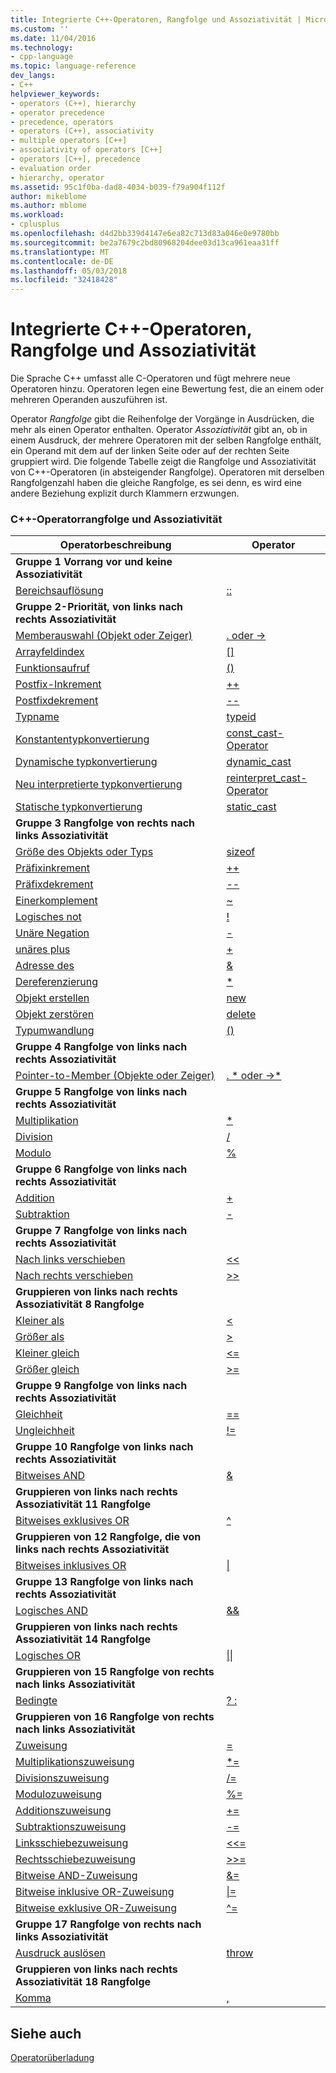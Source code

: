 ```yaml
---
title: Integrierte C++-Operatoren, Rangfolge und Assoziativität | Microsoft Docs
ms.custom: ''
ms.date: 11/04/2016
ms.technology:
- cpp-language
ms.topic: language-reference
dev_langs:
- C++
helpviewer_keywords:
- operators (C++), hierarchy
- operator precedence
- precedence, operators
- operators (C++), associativity
- multiple operators [C++]
- associativity of operators [C++]
- operators [C++], precedence
- evaluation order
- hierarchy, operator
ms.assetid: 95c1f0ba-dad8-4034-b039-f79a904f112f
author: mikeblome
ms.author: mblome
ms.workload:
- cplusplus
ms.openlocfilehash: d4d2bb339d4147e6ea82c713d83a046e0e9780bb
ms.sourcegitcommit: be2a7679c2bd80968204dee03d13ca961eaa31ff
ms.translationtype: MT
ms.contentlocale: de-DE
ms.lasthandoff: 05/03/2018
ms.locfileid: "32418428"
---
```

# <a name="c-built-in-operators-precedence-and-associativity"></a>Integrierte C++-Operatoren, Rangfolge und Assoziativität

Die Sprache C++ umfasst alle C-Operatoren und fügt mehrere neue Operatoren hinzu. Operatoren legen eine Bewertung fest, die an einem oder mehreren Operanden auszuführen ist.

Operator *Rangfolge* gibt die Reihenfolge der Vorgänge in Ausdrücken, die mehr als einen Operator enthalten. Operator *Assoziativität* gibt an, ob in einem Ausdruck, der mehrere Operatoren mit der selben Rangfolge enthält, ein Operand mit dem auf der linken Seite oder auf der rechten Seite gruppiert wird. Die folgende Tabelle zeigt die Rangfolge und Assoziativität von C++-Operatoren (in absteigender Rangfolge). Operatoren mit derselben Rangfolgenzahl haben die gleiche Rangfolge, es sei denn, es wird eine andere Beziehung explizit durch Klammern erzwungen.

### <a name="c-operator-precedence-and-associativity"></a>C++-Operatorrangfolge und Assoziativität

|Operatorbeschreibung|Operator|
|--------------------------|--------------|
|**Gruppe 1 Vorrang vor und keine Assoziativität**|
|[Bereichsauflösung](../cpp/scope-resolution-operator.md)|[::](../cpp/scope-resolution-operator.md)|
|**Gruppe 2-Priorität, von links nach rechts Assoziativität**|
|[Memberauswahl (Objekt oder Zeiger)](../cpp/member-access-operators-dot-and.md)|[. oder ->](../cpp/member-access-operators-dot-and.md)|
|[Arrayfeldindex](../cpp/subscript-operator.md)|[&#91;&#93;](../cpp/subscript-operator.md)|
|[Funktionsaufruf](../cpp/function-call-operator-parens.md)|[()](../cpp/function-call-operator-parens.md)|
|[Postfix-Inkrement](../cpp/postfix-increment-and-decrement-operators-increment-and-decrement.md)|[++](../cpp/postfix-increment-and-decrement-operators-increment-and-decrement.md)|
|[Postfixdekrement](../cpp/postfix-increment-and-decrement-operators-increment-and-decrement.md)|[--](../cpp/postfix-increment-and-decrement-operators-increment-and-decrement.md)|
|[Typname](../cpp/typeid-operator.md)|[typeid](../cpp/typeid-operator.md)|
|[Konstantentypkonvertierung](../cpp/const-cast-operator.md)|[const_cast-Operator](../cpp/const-cast-operator.md)|
|[Dynamische typkonvertierung](../cpp/dynamic-cast-operator.md)|[dynamic_cast](../cpp/dynamic-cast-operator.md)|
|[Neu interpretierte typkonvertierung](../cpp/reinterpret-cast-operator.md)|[reinterpret_cast-Operator](../cpp/reinterpret-cast-operator.md)|
|[Statische typkonvertierung](../cpp/static-cast-operator.md)|[static_cast](../cpp/static-cast-operator.md)|
|**Gruppe 3 Rangfolge von rechts nach links Assoziativität**|
|[Größe des Objekts oder Typs](../cpp/sizeof-operator.md)|[sizeof](../cpp/sizeof-operator.md)|
|[Präfixinkrement](../cpp/prefix-increment-and-decrement-operators-increment-and-decrement.md)|[++](../cpp/prefix-increment-and-decrement-operators-increment-and-decrement.md)|
|[Präfixdekrement](../cpp/prefix-increment-and-decrement-operators-increment-and-decrement.md)|[--](../cpp/prefix-increment-and-decrement-operators-increment-and-decrement.md)|
|[Einerkomplement](../cpp/one-s-complement-operator-tilde.md)|[~](../cpp/one-s-complement-operator-tilde.md)|
|[Logisches not](../cpp/logical-negation-operator-exclpt.md)|[!](../cpp/logical-negation-operator-exclpt.md)|
|[Unäre Negation](../cpp/unary-plus-and-negation-operators-plus-and.md)|[-](../cpp/unary-plus-and-negation-operators-plus-and.md)|
|[unäres plus](../cpp/unary-plus-and-negation-operators-plus-and.md)|[+](../cpp/unary-plus-and-negation-operators-plus-and.md)|
|[Adresse des](../cpp/address-of-operator-amp.md)|[&amp;](../cpp/address-of-operator-amp.md)|
|[Dereferenzierung](../cpp/indirection-operator-star.md)|[&#42;](../cpp/indirection-operator-star.md)|
|[Objekt erstellen](../cpp/new-operator-cpp.md)|[new](../cpp/new-operator-cpp.md)|
|[Objekt zerstören](../cpp/delete-operator-cpp.md)|[delete](../cpp/delete-operator-cpp.md)|
|[Typumwandlung](../cpp/cast-operator-parens.md)|[()](../cpp/cast-operator-parens.md)|
|**Gruppe 4 Rangfolge von links nach rechts Assoziativität**|
|[Pointer-to-Member (Objekte oder Zeiger)](../cpp/pointer-to-member-operators-dot-star-and-star.md)|[. &#42; oder ->&#42;](../cpp/pointer-to-member-operators-dot-star-and-star.md)|
|**Gruppe 5 Rangfolge von links nach rechts Assoziativität**|
|[Multiplikation](../cpp/multiplicative-operators-and-the-modulus-operator.md)|[&#42;](../cpp/multiplicative-operators-and-the-modulus-operator.md)|
|[Division](../cpp/multiplicative-operators-and-the-modulus-operator.md)|[/](../cpp/multiplicative-operators-and-the-modulus-operator.md)|
|[Modulo](../cpp/multiplicative-operators-and-the-modulus-operator.md)|[%](../cpp/multiplicative-operators-and-the-modulus-operator.md)|
|**Gruppe 6 Rangfolge von links nach rechts Assoziativität**|
|[Addition](../cpp/additive-operators-plus-and.md)|[+](../cpp/additive-operators-plus-and.md)|
|[Subtraktion](../cpp/additive-operators-plus-and.md)|[-](../cpp/additive-operators-plus-and.md)|
|**Gruppe 7 Rangfolge von links nach rechts Assoziativität**|
|[Nach links verschieben](../cpp/left-shift-and-right-shift-operators-input-and-output.md)|[<<](../cpp/left-shift-and-right-shift-operators-input-and-output.md)|
|[Nach rechts verschieben](../cpp/left-shift-and-right-shift-operators-input-and-output.md)|[>>](../cpp/left-shift-and-right-shift-operators-input-and-output.md)|
|**Gruppieren von links nach rechts Assoziativität 8 Rangfolge**|
|[Kleiner als](../cpp/relational-operators-equal-and-equal.md)|[<](../cpp/relational-operators-equal-and-equal.md)|
|[Größer als](../cpp/relational-operators-equal-and-equal.md)|[>](../cpp/relational-operators-equal-and-equal.md)|
|[Kleiner gleich](../cpp/relational-operators-equal-and-equal.md)|[<=](../cpp/relational-operators-equal-and-equal.md)|
|[Größer gleich](../cpp/relational-operators-equal-and-equal.md)|[>=](../cpp/relational-operators-equal-and-equal.md)|
|**Gruppe 9 Rangfolge von links nach rechts Assoziativität**|
|[Gleichheit](../cpp/equality-operators-equal-equal-and-exclpt-equal.md)|[==](../cpp/equality-operators-equal-equal-and-exclpt-equal.md)|
|[Ungleichheit](../cpp/equality-operators-equal-equal-and-exclpt-equal.md)|[!=](../cpp/equality-operators-equal-equal-and-exclpt-equal.md)|
|**Gruppe 10 Rangfolge von links nach rechts Assoziativität**|
|[Bitweises AND](../cpp/bitwise-and-operator-amp.md)|[&amp;](../cpp/bitwise-and-operator-amp.md)|
|**Gruppieren von links nach rechts Assoziativität 11 Rangfolge**|
|[Bitweises exklusives OR](../cpp/bitwise-exclusive-or-operator-hat.md)|[^](../cpp/bitwise-exclusive-or-operator-hat.md)|
|**Gruppieren von 12 Rangfolge, die von links nach rechts Assoziativität**|
|[Bitweises inklusives OR](../cpp/bitwise-inclusive-or-operator-pipe.md)|[&#124;](../cpp/bitwise-inclusive-or-operator-pipe.md)|
|**Gruppe 13 Rangfolge von links nach rechts Assoziativität**|
|[Logisches AND](../cpp/logical-and-operator-amp-amp.md)|[&amp;&amp;](../cpp/logical-and-operator-amp-amp.md)|
|**Gruppieren von links nach rechts Assoziativität 14 Rangfolge**|
|[Logisches OR](../cpp/logical-or-operator-pipe-pipe.md)|[&#124;&#124;](../cpp/logical-or-operator-pipe-pipe.md)|
|**Gruppieren von 15 Rangfolge von rechts nach links Assoziativität**|
|[Bedingte](../cpp/conditional-operator-q.md)|[? :](../cpp/conditional-operator-q.md)|
|**Gruppieren von 16 Rangfolge von rechts nach links Assoziativität**|
|[Zuweisung](../cpp/assignment-operators.md)|[=](../cpp/assignment-operators.md)|
|[Multiplikationszuweisung](../cpp/assignment-operators.md)|[&#42;=](../cpp/assignment-operators.md)|
|[Divisionszuweisung](../cpp/assignment-operators.md)|[/=](../cpp/assignment-operators.md)|
|[Modulozuweisung](../cpp/assignment-operators.md)|[%=](../cpp/assignment-operators.md)|
|[Additionszuweisung](../cpp/assignment-operators.md)|[+=](../cpp/assignment-operators.md)|
|[Subtraktionszuweisung](../cpp/assignment-operators.md)|[-=](../cpp/assignment-operators.md)|
|[Linksschiebezuweisung](../cpp/assignment-operators.md)|[<<=](../cpp/assignment-operators.md)|
|[Rechtsschiebezuweisung](../cpp/assignment-operators.md)|[>>=](../cpp/assignment-operators.md)|
|[Bitweise AND-Zuweisung](../cpp/assignment-operators.md)|[&amp;=](../cpp/assignment-operators.md)|
|[Bitweise inklusive OR-Zuweisung](../cpp/assignment-operators.md)|[&#124;=](../cpp/assignment-operators.md)|
|[Bitweise exklusive OR-Zuweisung](../cpp/assignment-operators.md)|[^=](../cpp/assignment-operators.md)|
|**Gruppe 17 Rangfolge von rechts nach links Assoziativität**|
|[Ausdruck auslösen](../cpp/try-throw-and-catch-statements-cpp.md)|[throw](../cpp/try-throw-and-catch-statements-cpp.md)|
|**Gruppieren von links nach rechts Assoziativität 18 Rangfolge**|
|[Komma](../cpp/comma-operator.md)|[,](../cpp/comma-operator.md)|

## <a name="see-also"></a>Siehe auch

[Operatorüberladung](operator-overloading.md)


